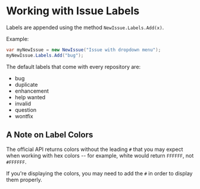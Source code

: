# Working with Issue Labels

Labels are appended using the method `NewIssue.Labels.Add(x)`.

Example:

```csharp
var myNewIssue = new NewIssue("Issue with dropdown menu");
myNewIssue.Labels.Add("bug");
```

The default labels that come with every repository are:
- bug
- duplicate
- enhancement
- help wanted
- invalid
- question
- wontfix

## A Note on Label Colors
The official API returns colors without the leading `#` that you may expect when working with hex colors -- for example, white would return `FFFFFF`, not `#FFFFFF`. 

If you're displaying the colors, you may need to add the `#` in order to display them properly.
